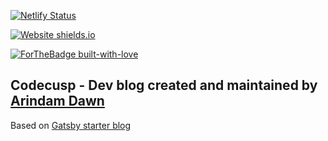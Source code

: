[![Netlify Status](https://api.netlify.com/api/v1/badges/1d121a62-0d8d-4292-9541-431de0d2b424/deploy-status)](https://app.netlify.com/sites/trusting-hawking-266bce/deploys)

[![Website shields.io](https://img.shields.io/website-up-down-green-red/http/shields.io.svg)](http://codecusp.com/)

[![ForTheBadge built-with-love](http://ForTheBadge.com/images/badges/built-with-love.svg)](https://GitHub.com/arindamdawn/)

## Codecusp - Dev blog created and maintained by [Arindam Dawn](https://github.com/arindamdawn)

Based on [Gatsby starter blog](https://www.gatsbyjs.org/starters/gatsbyjs/gatsby-starter-blog/)
